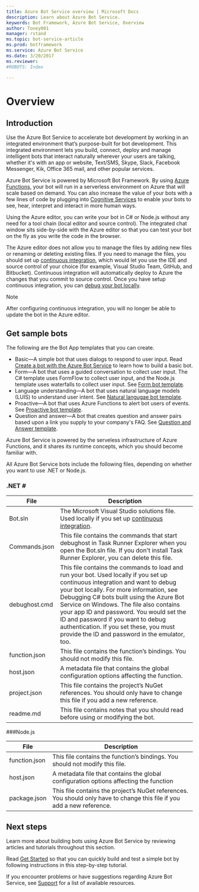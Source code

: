 ```yaml
---
title: Azure Bot Service overview | Microsoft Docs
description: Learn about Azure Bot Service.
keywords: Bot Framework, Azure Bot Service, Overview
author: Toney001
manager: rstand
ms.topic: bot-service-article
ms.prod: botframework
ms.service: Azure Bot Service
ms.date: 3/20/2017
ms.reviewer: 
#ROBOTS: Index

---
```


# Overview

## Introduction

Use the Azure Bot Service to accelerate bot development by working in an integrated environment that’s purpose-built for bot development. This integrated environment lets you build, connect, deploy and manage intelligent bots that interact naturally wherever your users are talking, whether it's with an app or website, Text/SMS, Skype, Slack, Facebook Messenger, Kik, Office 365 mail, and other popular services. 

Azure Bot Service is powered by Microsoft Bot Framework. By using <a href="https://docs.microsoft.com/en-us/azure/azure-functions/">Azure Functions</a>, your bot will run in a serverless environment on Azure that will scale based on demand. You can also increase the value of your bots with a few lines of code by plugging into <a href="https://www.microsoft.com/cognitive-services/en-US/sign-up?ReturnUrl=/cognitive-services/en-us/subscriptions" target="_blank">Cognitive Services</a> to enable your bots to see, hear, interpret and interact in more human ways.

Using the Azure editor, you can write your bot in C# or Node.js without any need for a tool chain (local editor and source control). The integrated chat window sits side-by-side with the Azure editor so that you can test your bot on the fly as you write the code in the browser.

The Azure editor does not allow you to manage the files by adding new files or renaming or deleting existing files. If you need to manage the files, you should set up [continuous integration](bot-framework-azure-continuousintegration.md), which would let you use the IDE and source control of your choice (for example, Visual Studio Team, GitHub, and Bitbucket). Continuous integration will automatically deploy to Azure the changes that you commit to source control. Once you have setup continuous integration, you can [debug your bot locally](bot-framework-azure-debug.md).

> [!NOTE]
> After configuring continuous integration, you will no longer be able to update the bot in the Azure editor.

## Get sample bots
The following are the Bot App templates that you can create.

* Basic—A simple bot that uses dialogs to respond to user input. Read [Create a bot with the Azure Bot Service](bot-framework-azure-basicbot.md) to learn how to build a basic bot.
* Form—A bot that uses a guided conversation to collect user input. The C# template uses FormFlow to collect user input, and the Node.js template uses waterfalls to collect user input. See  [Form bot template](bot-framework-azure-formbot.md).
* Language understanding—A bot that uses natural language models (LUIS) to understand user intent. See [Natural langugae bot template](bot-framework-azure-naturallanguagebot.md).
* Proactive—A bot that uses Azure Functions to alert bot users of events. See [Proactive bot template](bot-framework-azure-proactivebot.md).
* Question and answer—A bot that creates question and answer pairs based upon a link you supply to your company's FAQ. See [Question and Answer template](bot-framework-azure-questionandanswerbot.md).


Azure Bot Service is powered by the serveless infrastructure of Azure Functions, and it shares its runtime concepts, which you should become familiar with.

All Azure Bot Service bots include the following files, depending on whether you want to use .NET or Node.js.

### .NET \#

| File | Description |
|------|-------------|
| Bot.sln | The Microsoft Visual Studio solutions file. Used locally if you set up [continuous integration](bot-framework-azure-continuousintegration.md). |
|Commands.json | This file contains the commands that start debughost in Task Runner Explorer when you open the Bot.sln file. If you don't install Task Runner Explorer, you can delete this file.
| debughost.cmd | This file contains the commands to load and run your bot. Used locally if you set up continuous integration and want to debug your bot locally. For more information, see Debugging C# bots built using the Azure Bot Service on Windows. The file also contains your app ID and password. You would set the ID and password if you want to debug authentication. If you set these, you must provide the ID and password in the emulator, too. |
| function.json | This file contains the function’s bindings. You should not modify this file. |
| host.json | A metadata file that contains the global configuration options affecting the function. |
| project.json | This file contains the project’s NuGet references. You should only have to change this file if you add a new reference. |
| readme.md | This file contains notes that you should read before using or modifying the bot. |


###Node.js

| File | Description |
|------|-------------|
| function.json | This file contains the function’s bindings. You should not modify this file. |
| host.json | A metadata file that contains the global configuration options affecting the function |
| package.json | This file contains the project’s NuGet references. You should only have to change this file if you add a new reference. |

## Next steps

Learn more about building bots using Azure Bot Service by
reviewing articles and tutorials throughout this section.

Read [Get Started](bot-framework-azure-getstarted.md) so that you can quickly build and test a simple bot by following instructions in this step-by-step tutorial.

If you encounter problems or have suggestions regarding Azure Bot Service, 
see [Support](bot-framework-resources-support.md) for a list of available resources. 

